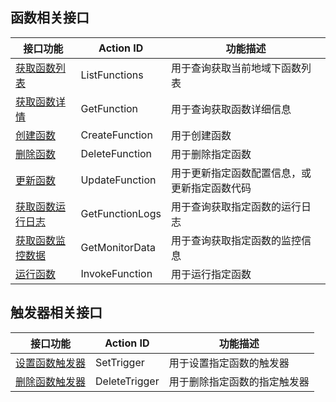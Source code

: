 ##  函数相关接口
| 接口功能 | Action ID | 功能描述
|---------|---------|---------|
| [获取函数列表](https://cloud.tencent.com/document/product/583/9744) | ListFunctions | 用于查询获取当前地域下函数列表
| [获取函数详情](https://cloud.tencent.com/document/product/583/9745) | GetFunction |用于查询获取函数详细信息
| [创建函数](https://cloud.tencent.com/document/product/583/9742) | CreateFunction | 用于创建函数
| [删除函数](https://cloud.tencent.com/document/product/583/9750) | DeleteFunction | 用于删除指定函数
| [更新函数](https://cloud.tencent.com/document/product/583/9743) | UpdateFunction |  用于更新指定函数配置信息，或更新指定函数代码
| [获取函数运行日志](https://cloud.tencent.com/document/product/583/9746) | GetFunctionLogs |  用于查询获取指定函数的运行日志
| [获取函数监控数据](https://cloud.tencent.com/document/product/583/10645) | GetMonitorData |  用于查询获取指定函数的监控信息
| [运行函数](https://cloud.tencent.com/document/product/583/9747) | InvokeFunction |  用于运行指定函数

##  触发器相关接口
| 接口功能 | Action ID | 功能描述
|---------|---------|---------|
| [设置函数触发器](https://cloud.tencent.com/document/product/583/9748) | SetTrigger |  用于设置指定函数的触发器
| [删除函数触发器](https://cloud.tencent.com/document/product/583/9749) | DeleteTrigger |  用于删除指定函数的指定触发器
